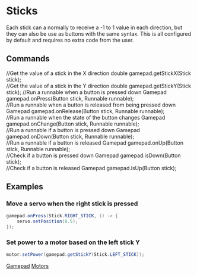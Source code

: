 # Sticks
Each stick can a normally to receive a -1 to 1 value in each direction, but they can also be use as buttons with the same syntax. This is all configured by default and requires no extra code from the user.

## Commands
<tabs>
    <tab title="As a Stick">
        <code-block lang="java">
            //Get the value of a stick in the X direction
            double gamepad.getStickX(Stick stick);
            <br/>
            //Get the value of a stick in the Y direction
            double gamepad.getStickY(Stick stick);
        </code-block>
    </tab>
    <tab title="As a Button">
        <code-block lang="java">
            //Run a runnable when a button is pressed down
            Gamepad gamepad.onPress(Button stick, Runnable runnable);
            <br/>
            //Run a runnable when a button is released from being pressed down
            Gamepad gamepad.onRelease(Button stick, Runnable runnable);
            <br/>
            //Run a runnable when the state of the button changes
            Gamepad gamepad.onChange(Button stick, Runnable runnable);
            <br/>
            //Run a runnable if a button is pressed down
            Gamepad gamepad.onDown(Button stick, Runnable runnable);
            <br/>
            //Run a runnable if a button is released
            Gamepad gamepad.onUp(Button stick, Runnable runnable);
            <br/>
            //Check if a button is pressed down
            Gamepad gamepad.isDown(Button stick);
            <br/>
            //Check if a button is released
            Gamepad gamepad.isUp(Button stick);
        </code-block>
    </tab>
</tabs>

## Examples
### Move a servo when the right stick is pressed

```java
gamepad.onPress(Stick.RIGHT_STICK, () -> {
    servo.setPosition(0.5);
});
```

### Set power to a motor based on the left stick Y

```java
motor.setPower(gamepad.getStickY(Stick.LEFT_STICK));
```

<seealso>
    <category ref="gp">
        <a href="Gamepad.md">Gamepad</a>
    </category>
    <category ref="sys">
        <a href="Motors.md">Motors</a>
    </category>
</seealso>